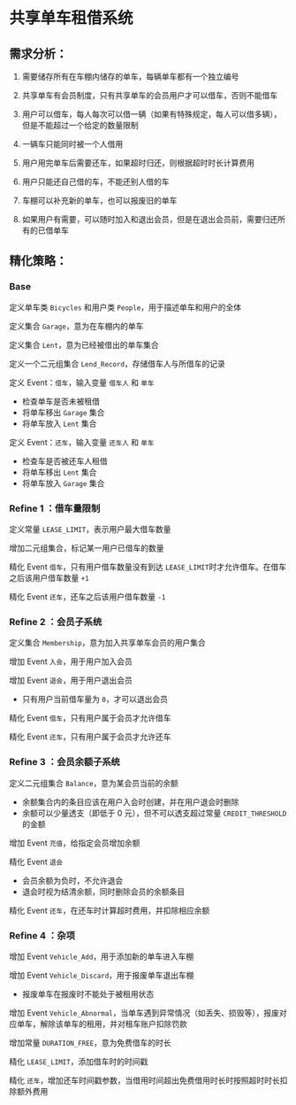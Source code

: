 # 共享单车租借系统

## 需求分析：

1. 需要储存所有在车棚内储存的单车，每辆单车都有一个独立编号

2. 共享单车有会员制度，只有共享单车的会员用户才可以借车，否则不能借车
3. 用户可以借车，每人每次可以借一辆（如果有特殊规定，每人可以借多辆），但是不能超过一个给定的数量限制
4. 一辆车只能同时被一个人借用
5. 用户用完单车后需要还车，如果超时归还，则根据超时时长计算费用
6. 用户只能还自己借的车，不能还别人借的车
7. 车棚可以补充新的单车，也可以报废旧的单车
8. 如果用户有需要，可以随时加入和退出会员，但是在退出会员前，需要归还所有的已借单车

## 精化策略：

### Base

定义单车类 `Bicycles` 和用户类 `People`，用于描述单车和用户的全体

定义集合 `Garage`，意为在车棚内的单车

定义集合 `Lent`，意为已经被借出的单车集合

定义一个二元组集合 `Lend_Record`，存储借车人与所借车的记录

定义 Event：`借车`，输入变量 `借车人` 和 `单车`

- 检查单车是否未被租借
- 将单车移出 `Garage` 集合
- 将单车放入 `Lent` 集合

定义 Event：`还车`，输入变量 `还车人` 和 `单车`

- 检查车是否被还车人租借
- 将单车移出 `Lent` 集合
- 将单车放入 `Garage` 集合
  
### Refine 1 ：借车量限制

定义常量 `LEASE_LIMIT`，表示用户最大借车数量

增加二元组集合，标记某一用户已借车的数量

精化 Event `借车`，只有用户借车数量没有到达 `LEASE_LIMIT`时才允许借车。在借车之后该用户借车数量 `+1`

精化 Event `还车`，还车之后该用户借车数量 `-1`

### Refine 2 ：会员子系统

定义集合 `Membership`，意为加入共享单车会员的用户集合

增加 Event `入会`，用于用户加入会员

增加 Event `退会`，用于用户退出会员

- 只有用户当前借车量为 `0`，才可以退出会员

精化 Event `借车`，只有用户属于会员才允许借车

精化 Event `还车`，只有用户属于会员才允许还车

### Refine 3 ：会员余额子系统

定义二元组集合 `Balance`，意为某会员当前的余额
 - 余额集合内的条目应该在用户入会时创建，并在用户退会时删除
 - 余额可以少量透支（即低于 0 元），但不可以透支超过常量  `CREDIT_THRESHOLD` 的金额

增加 Event `充值`，给指定会员增加余额

精化 Event `退会`
 - 会员余额为负时，不允许退会
 - 退会时视为结清余额，同时删除会员的余额条目

精化 Event `还车`，在还车时计算超时费用，并扣除相应余额

### Refine 4 ：杂项

增加 Event `Vehicle_Add`，用于添加新的单车进入车棚

增加 Event `Vehicle_Discard`，用于报废单车退出车棚
- 报废单车在报废时不能处于被租用状态

增加 Event `Vehicle_Abnormal`，当单车遇到异常情况（如丢失、损毁等），报废对应单车，解除该单车的租用，并对租车账户扣除罚款

增加常量 `DURATION_FREE`，意为免费借车的时长

精化 `LEASE_LIMIT`，添加借车时的时间戳

精化 `还车`，增加还车时间戳参数，当借用时间超出免费借用时长时按照超时时长扣除额外费用